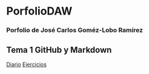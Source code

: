 # PorfolioDAW
### Porfolio de José Carlos Goméz-Lobo Ramírez


## Tema 1 GitHub y Markdown
[Diario]()
[Ejercicios]()
